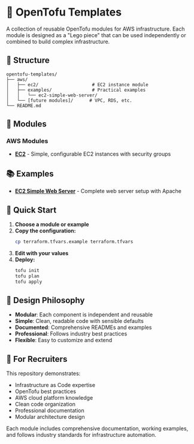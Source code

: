 # 🚀 OpenTofu Templates

A collection of reusable OpenTofu modules for AWS infrastructure. Each module is designed as a "Lego piece" that can be used independently or combined to build complex infrastructure.

## 📁 Structure

```
opentofu-templates/
├── aws/
│   ├── ec2/                    # EC2 instance module
│   ├── examples/               # Practical examples
│   │   └── ec2-simple-web-server/
│   └── [future modules]/      # VPC, RDS, etc.
└── README.md
```

## 🧩 Modules

### AWS Modules
- **[EC2](./aws/ec2/)** - Simple, configurable EC2 instances with security groups

## 📚 Examples

- **[EC2 Simple Web Server](./aws/examples/ec2-simple-web-server/)** - Complete web server setup with Apache

## 🚀 Quick Start

1. **Choose a module or example**
2. **Copy the configuration:**
   ```bash
   cp terraform.tfvars.example terraform.tfvars
   ```
3. **Edit with your values**
4. **Deploy:**
   ```bash
   tofu init
   tofu plan
   tofu apply
   ```

## 🎯 Design Philosophy

- **Modular**: Each component is independent and reusable
- **Simple**: Clean, readable code with sensible defaults
- **Documented**: Comprehensive READMEs and examples
- **Professional**: Follows industry best practices
- **Flexible**: Easy to customize and extend

## 💼 For Recruiters

This repository demonstrates:
- Infrastructure as Code expertise
- OpenTofu best practices
- AWS cloud platform knowledge
- Clean code organization
- Professional documentation
- Modular architecture design

Each module includes comprehensive documentation, working examples, and follows industry standards for infrastructure automation.